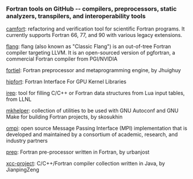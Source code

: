 ### Fortran tools on GitHub -- compilers, preprocessors, static analyzers, transpilers, and interoperability tools

[camfort](https://github.com/camfort/camfort): refactoring and verification tool for scientific Fortran programs. It currently supports Fortran 66, 77, and 90 with various legacy extensions.

[flang](https://github.com/flang-compiler/flang): flang (also known as "Classic Flang") is an out-of-tree Fortran compiler targeting LLVM. It is an open-sourced version of pgfortran, a commercial Fortran compiler from PGI/NVIDIA

[fortiel](https://github.com/Jhuighuy/fortiel): Fortran preprocessor and metaprogramming engine, by Jhuighuy

[hipfort](https://github.com/ROCmSoftwarePlatform/hipfort): Fortran Interface For GPU Kernel Libraries

[irep](https://github.com/LLNL/irep): tool for filling C/C++ or Fortran data structures from Lua input tables, from LLNL

[mkhelper](https://github.com/skosukhin/mkhelper): collection of utilities to be used with GNU Autoconf and GNU Make for building Fortran projects, by skosukhin

[ompi](https://github.com/open-mpi/ompi): open source Message Passing Interface (MPI) implementation that is developed and maintained by a consortium of academic, research, and industry partners

[prep](https://github.com/urbanjost/prep): Fortran pre-processor written in Fortran, by urbanjost

[xcc-project](https://github.com/JianpingZeng/xcc-project): C/C++/Fortran compiler collection written in Java, by JianpingZeng

